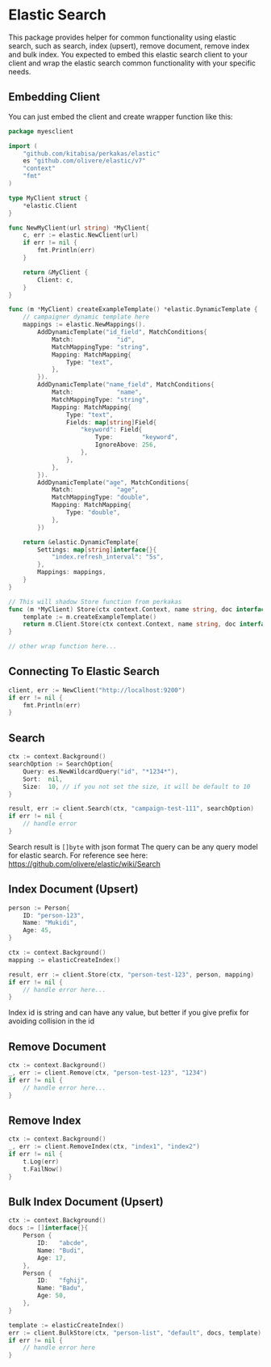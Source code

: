 # Elastic Search
This package provides helper for common functionality using elastic search, such as
search, index (upsert), remove document, remove index and bulk index. You expected to
embed this elastic search client to your client and wrap the elastic search common
functionality with your specific needs.

## Embedding Client
You can just embed the client and create wrapper function like this:
```go
package myesclient

import ( 
    "github.com/kitabisa/perkakas/elastic"
    es "github.com/olivere/elastic/v7"
    "context"
    "fmt"
)

type MyClient struct {
    *elastic.Client
}

func NewMyClient(url string) *MyClient{
	c, err := elastic.NewClient(url)
	if err != nil {
		fmt.Println(err)
	}

	return &MyClient {
		Client: c,
	}
}

func (m *MyClient) createExampleTemplate() *elastic.DynamicTemplate {
    // campaigner dynamic template here
	mappings := elastic.NewMappings().
		AddDynamicTemplate("id_field", MatchConditions{
			Match:            "id",
			MatchMappingType: "string",
			Mapping: MatchMapping{
				Type: "text",
			},
		}).
		AddDynamicTemplate("name_field", MatchConditions{
			Match:            "name",
			MatchMappingType: "string",
			Mapping: MatchMapping{
				Type: "text",
				Fields: map[string]Field{
					"keyword": Field{
						Type:        "keyword",
						IgnoreAbove: 256,
					},
				},
			},
		}).
		AddDynamicTemplate("age", MatchConditions{
			Match:            "age",
			MatchMappingType: "double",
			Mapping: MatchMapping{
				Type: "double",
			},
		})

	return &elastic.DynamicTemplate{
		Settings: map[string]interface{}{
			"index.refresh_interval": "5s",
		},
		Mappings: mappings,
	}
}

// This will shadow Store function from perkakas
func (m *MyClient) Store(ctx context.Context, name string, doc interface{}) (res *es.IndexResponse, err error) {
    template := m.createExampleTemplate()
    return m.Client.Store(ctx context.Context, name string, doc interface{}, template)
}

// other wrap function here...
```

## Connecting To Elastic Search
```go
client, err := NewClient("http://localhost:9200")
if err != nil {
    fmt.Println(err)
}
```

## Search
```go
ctx := context.Background()
searchOption := SearchOption{
    Query: es.NewWildcardQuery("id", "*1234*"),
    Sort:  nil,
    Size:  10, // if you not set the size, it will be default to 10
}

result, err := client.Search(ctx, "campaign-test-111", searchOption)
if err != nil {
    // handle error
}
```

Search result is `[]byte` with json format
The query can be any query model for elastic search. For reference see here: https://github.com/olivere/elastic/wiki/Search

## Index Document (Upsert)
```go
person := Person{
    ID: "person-123",
    Name: "Mukidi",
    Age: 45,
}

ctx := context.Background()
mapping := elasticCreateIndex()

result, err := client.Store(ctx, "person-test-123", person, mapping)
if err != nil {
    // handle error here...
}
```
Index id is string and can have any value, but better if you give prefix for avoiding collision in the id

## Remove Document
```go
ctx := context.Background()
_, err := client.Remove(ctx, "person-test-123", "1234")
if err != nil {
    // handle error here...
}
```

## Remove Index
```go
ctx := context.Background()
_, err := client.RemoveIndex(ctx, "index1", "index2")
if err != nil {
    t.Log(err)
    t.FailNow()
}
```

## Bulk Index Document (Upsert)
```go
ctx := context.Background()
docs := []interface{}{
    Person {
        ID:   "abcde",
        Name: "Budi",
        Age: 17,
    },
    Person {
        ID:   "fghij",
        Name: "Badu",
        Age: 50,
    },
}

template := elasticCreateIndex()
err := client.BulkStore(ctx, "person-list", "default", docs, template)
if err != nil {
    // handle error here
}
```

